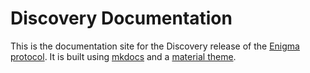 # Discovery Documentation

This is the documentation site for the Discovery release of the [Enigma protocol](http://enigma.co). It is built using [mkdocs](https://www.mkdocs.org/) and a [material theme](https://squidfunk.github.io/mkdocs-material/). 
